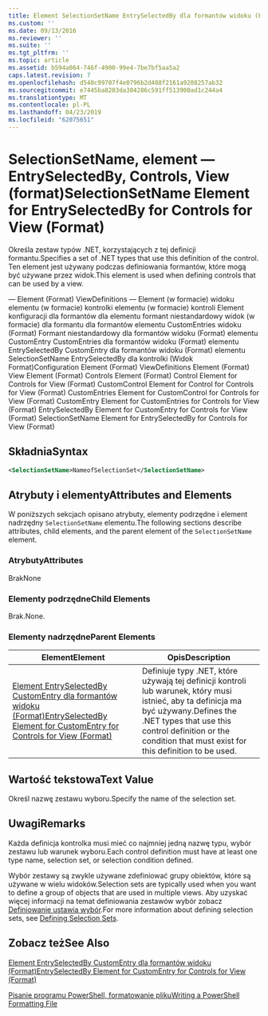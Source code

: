 ```yaml
---
title: Element SelectionSetName EntrySelectedBy dla formantów widoku (Format) | Dokumentacja firmy Microsoft
ms.custom: ''
ms.date: 09/13/2016
ms.reviewer: ''
ms.suite: ''
ms.tgt_pltfrm: ''
ms.topic: article
ms.assetid: b594a064-746f-4900-99e4-7be7bf5aa5a2
caps.latest.revision: 7
ms.openlocfilehash: d540c99707f4e0796b2d408f2161a9208257ab32
ms.sourcegitcommit: e7445ba8203da304286c591ff513900ad1c244a4
ms.translationtype: MT
ms.contentlocale: pl-PL
ms.lasthandoff: 04/23/2019
ms.locfileid: "62075651"
---
```

# <a name="selectionsetname-element-for-entryselectedby-for-controls-for-view-format"></a><span data-ttu-id="67e0c-102">SelectionSetName, element — EntrySelectedBy, Controls, View (format)</span><span class="sxs-lookup"><span data-stu-id="67e0c-102">SelectionSetName Element for EntrySelectedBy for Controls for View (Format)</span></span>

<span data-ttu-id="67e0c-103">Określa zestaw typów .NET, korzystających z tej definicji formantu.</span><span class="sxs-lookup"><span data-stu-id="67e0c-103">Specifies a set of .NET types that use this definition of the control.</span></span> <span data-ttu-id="67e0c-104">Ten element jest używany podczas definiowania formantów, które mogą być używane przez widok.</span><span class="sxs-lookup"><span data-stu-id="67e0c-104">This element is used when defining controls that can be used by a view.</span></span>

<span data-ttu-id="67e0c-105">— Element (Format) ViewDefinitions — Element (w formacie) widoku elementu (w formacie) kontrolki elementu (w formacie) kontroli Element konfiguracji dla formantów dla elementu formant niestandardowy widok (w formacie) dla formantu dla formantów elementu CustomEntries widoku (Format) Formant niestandardowy dla formantów widoku (Format) elementu CustomEntry CustomEntries dla formantów widoku (Format) elementu EntrySelectedBy CustomEntry dla formantów widoku (Format) elementu SelectionSetName EntrySelectedBy dla kontrolki (Widok Format)</span><span class="sxs-lookup"><span data-stu-id="67e0c-105">Configuration Element (Format) ViewDefinitions Element (Format) View Element (Format) Controls Element (Format) Control Element for Controls for View (Format) CustomControl Element for Control for Controls for View (Format) CustomEntries Element for CustomControl for Controls for View (Format) CustomEntry Element for CustomEntries for Controls for View (Format) EntrySelectedBy Element for CustomEntry for Controls for View (Format) SelectionSetName Element for EntrySelectedBy for Controls for View (Format)</span></span>

## <a name="syntax"></a><span data-ttu-id="67e0c-106">Składnia</span><span class="sxs-lookup"><span data-stu-id="67e0c-106">Syntax</span></span>

```xml
<SelectionSetName>NameofSelectionSet</SelectionSetName>

```

## <a name="attributes-and-elements"></a><span data-ttu-id="67e0c-107">Atrybuty i elementy</span><span class="sxs-lookup"><span data-stu-id="67e0c-107">Attributes and Elements</span></span>

<span data-ttu-id="67e0c-108">W poniższych sekcjach opisano atrybuty, elementy podrzędne i element nadrzędny `SelectionSetName` elementu.</span><span class="sxs-lookup"><span data-stu-id="67e0c-108">The following sections describe attributes, child elements, and the parent element of the `SelectionSetName` element.</span></span>

### <a name="attributes"></a><span data-ttu-id="67e0c-109">Atrybuty</span><span class="sxs-lookup"><span data-stu-id="67e0c-109">Attributes</span></span>

<span data-ttu-id="67e0c-110">Brak</span><span class="sxs-lookup"><span data-stu-id="67e0c-110">None</span></span>

### <a name="child-elements"></a><span data-ttu-id="67e0c-111">Elementy podrzędne</span><span class="sxs-lookup"><span data-stu-id="67e0c-111">Child Elements</span></span>

<span data-ttu-id="67e0c-112">Brak.</span><span class="sxs-lookup"><span data-stu-id="67e0c-112">None.</span></span>

### <a name="parent-elements"></a><span data-ttu-id="67e0c-113">Elementy nadrzędne</span><span class="sxs-lookup"><span data-stu-id="67e0c-113">Parent Elements</span></span>

|<span data-ttu-id="67e0c-114">Element</span><span class="sxs-lookup"><span data-stu-id="67e0c-114">Element</span></span>|<span data-ttu-id="67e0c-115">Opis</span><span class="sxs-lookup"><span data-stu-id="67e0c-115">Description</span></span>|
|-------------|-----------------|
|[<span data-ttu-id="67e0c-116">Element EntrySelectedBy CustomEntry dla formantów widoku (Format)</span><span class="sxs-lookup"><span data-stu-id="67e0c-116">EntrySelectedBy Element for CustomEntry for Controls for View (Format)</span></span>](./entryselectedby-element-for-customentry-for-controls-for-view-format.md)|<span data-ttu-id="67e0c-117">Definiuje typy .NET, które używają tej definicji kontroli lub warunek, który musi istnieć, aby ta definicja ma być używany.</span><span class="sxs-lookup"><span data-stu-id="67e0c-117">Defines the .NET types that use this control definition or the condition that must exist for this definition to be used.</span></span>|

## <a name="text-value"></a><span data-ttu-id="67e0c-118">Wartość tekstowa</span><span class="sxs-lookup"><span data-stu-id="67e0c-118">Text Value</span></span>

<span data-ttu-id="67e0c-119">Określ nazwę zestawu wyboru.</span><span class="sxs-lookup"><span data-stu-id="67e0c-119">Specify the name of the selection set.</span></span>

## <a name="remarks"></a><span data-ttu-id="67e0c-120">Uwagi</span><span class="sxs-lookup"><span data-stu-id="67e0c-120">Remarks</span></span>

<span data-ttu-id="67e0c-121">Każda definicja kontrolka musi mieć co najmniej jedną nazwę typu, wybór zestawu lub warunek wyboru.</span><span class="sxs-lookup"><span data-stu-id="67e0c-121">Each control definition must have at least one type name, selection set, or selection condition defined.</span></span>

<span data-ttu-id="67e0c-122">Wybór zestawy są zwykle używane zdefiniować grupy obiektów, które są używane w wielu widoków.</span><span class="sxs-lookup"><span data-stu-id="67e0c-122">Selection sets are typically used when you want to define a group of objects that are used in multiple views.</span></span> <span data-ttu-id="67e0c-123">Aby uzyskać więcej informacji na temat definiowania zestawów wybór zobacz [Definiowanie ustawia wybór](./defining-selection-sets.md).</span><span class="sxs-lookup"><span data-stu-id="67e0c-123">For more information about defining selection sets, see [Defining Selection Sets](./defining-selection-sets.md).</span></span>

## <a name="see-also"></a><span data-ttu-id="67e0c-124">Zobacz też</span><span class="sxs-lookup"><span data-stu-id="67e0c-124">See Also</span></span>

[<span data-ttu-id="67e0c-125">Element EntrySelectedBy CustomEntry dla formantów widoku (Format)</span><span class="sxs-lookup"><span data-stu-id="67e0c-125">EntrySelectedBy Element for CustomEntry for Controls for View (Format)</span></span>](./entryselectedby-element-for-customentry-for-controls-for-view-format.md)

[<span data-ttu-id="67e0c-126">Pisanie programu PowerShell, formatowanie pliku</span><span class="sxs-lookup"><span data-stu-id="67e0c-126">Writing a PowerShell Formatting File</span></span>](./writing-a-powershell-formatting-file.md)

